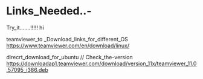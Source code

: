 # Links_Needed..-
Try_it.......!!!!!
hi

teamviewer_to _Download_links_for_different_OS
https://www.teamviewer.com/en/download/linux/

direcrt_download_for_ubuntu
// Check_the-version
https://downloadap1.teamviewer.com/download/version_11x/teamviewer_11.0.57095_i386.deb
